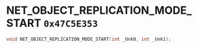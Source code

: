 # NET_OBJECT_REPLICATION_MODE_START `0x47C5E353`

```cpp
void NET_OBJECT_REPLICATION_MODE_START(int _Unk0, int _Unk1);
```